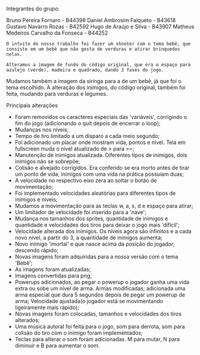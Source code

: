 Integrantes do grupo:

Bruno Pereira Fornaro - B44398
Daniel Ambrosim Falqueto - B43618
Gustavo Navarro Rozas - B42592
Hugo de Araújo e Silva - B43907
Matheus Medeiros Carvalho da Fonseca - B44252


	O intuito do nosso trabalho foi fazer um shooter com o tema bebê, que consiste em um bebê que não gosta de verduras e atirar brinquedos nelas.

	Alteramos a imagem de fundo do código original, que era o espaço para azulejo (verde), madeira e quadrado, dando 3 fases do jogo.
Mudamos também a imagem da siringa para a de um bebê, já que foi o tema escolhido. A alteração dos inimigos, do código original, também foi feita,
mudando para verduras e legumes.

Principais alterações 

- Foram removidos os caracteres especiais das 'variáveis', corrigindo o fim do jogo (adicionando o quit depois de encerrar o loop);
- Mudanças nos níveis;
- Tempo de tiro limitado a um disparo a cada meio segundo;
- Foi adicionado um placar onde mostram vida, pontos e nível. Tela em fullscreen muda o nível atualizado de > para >=;
- Manutenção de inimigos atualizada. Diferentes tipos de inimigos, dois inimigos não se sobrepõe;
- Colisão e alvejado corrigidos. Era conferido se era morto antes de tirar um ponto de vida, inimigos com uma vida na prática possuíam duas;
- A velocidade no respectivo eixo zera ao soltar o botão de movimentação;
- Foi implementado velocidades aleatórias para diferentes tipos de inimigos e níveis;
- Mudamos a movimentação para as teclas w, a, s, d e espaço para atirar;
- Um limitador de velocidade foi inserido para a 'nave';
- Mudança nos tamanhos dos sprites, quantidade de inimigos e quantidade e velocidades dos tiros para deixar o jogo mais 'difícil';
- Velocidade alterada dos inimigos. Os níveis agora são infinitos e a cada novo nível, a partir do 3, a quantidade de inimigos aumenta;
- Novo inimigo 'imortal' e que nasce acima da posição do jogador, descendo rápido;
- Novas imagens foram adquiridas para a nossa versão com o tema 'Bebê';
- As imagens foram atualizadas;
- Imagens convertidas para png;
- Powerups adicionados, ao pegar o powerup o jogador ganha uma vida extra ou sobe um nível de arma. Armas modificadas; adicionada uma arma especial que dura 5 segundos depois de pegar um powerup de arma; Velocidade ajustada(o jogador está se movimentando ligeiramente mais rápido);
- Novas imagens foram colocadas, tamanhos e velocidades dos tiros alterados;
- Uma música autoral foi feita para o jogo, som para derrota, som para colisão do tiro com o inimigo foram implementados;
- Teclas para alterar o som foram adicionadas. M para mutar, N para diminuir e B para aumentar o som.
